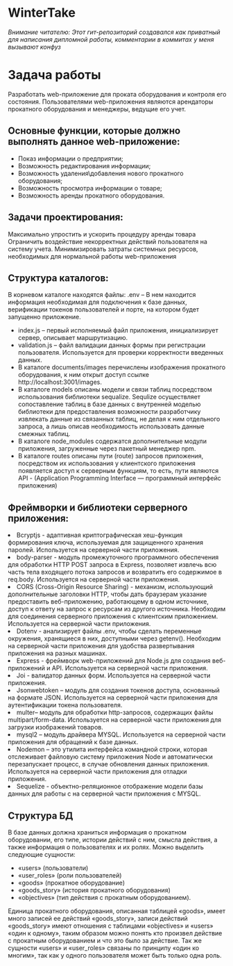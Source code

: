 # WinterTake
<i>Внимание читателю: Этот гит-репозиторий создавался как приватный для написания дипломной работы, комментарии в коммитах у меня вызывают конфуз</i>

<h1>Задача работы</h1>
<p>Разработать web-приложение для проката оборудования и контроля его состояния. Пользователями web-приложения являются арендаторы прокатного оборудования и менеджеры, ведущие его учет.</p>
<h2>Основные функции, которые должно выполнять данное web-приложение:</h2>
<ul>
<li>Показ информации о предприятии;</li>
<li>Возможность редактирования информации;</li>
<li>Возможность удаления\добавления нового прокатного оборудования;</li>
<li>Возможность просмотра информации о товаре;</li>
<li>Возможность аренды прокатного оборудования.</li>
</ul>
<h2>Задачи проектирования:</h2>
<p>Максимально упростить и ускорить процедуру аренды товара
Ограничить воздействие некорректных действий пользователя на систему учета.
Минимизировать затраты системных ресурсов, необходимых для нормальной работы web-приложения</p>
<h2>Структура каталогов:</h2>
<p>В корневом каталоге находятся файлы:
.env – В нем находится информация необходимая для подключения к базе данных, верификации токенов пользователей и порте, на котором будет запущенно приложение.</p>
<ul> 
<li>index.js – первый исполняемый файл приложения, инициализирует сервер, описывает маршрутизацию.</li>
<li>validation.js – файл валидации данных формы при регистрации пользователя. Используется для проверки корректности введенных данных.
<li>В каталоге documents/images перечислены изображения прокатного оборудования, к ним открыт доступ ссылке http://localhost:3001/images.</li>
<li>В каталоге models описаны модели и связи таблиц посредством использования библиотеки sequalize. Sequlize осуществляет сопоставление таблиц в базе данных с внутренней моделью библиотеки для предоставления возможности разработчику извлекать данные из связанных таблиц, не делая к ним отдельного запроса, а лишь описав необходимость использовать данные смежных таблиц.</li>
<li>В каталоге node_modules содержатся дополнительные модули приложения, загруженные через пакетный менеджер npm.</li>
<li>В каталоге routes описаны пути (route) запросов приложения, посредством их использования у клиентского приложения появляется доступ к серверным функциям, то есть, пути являются API - (Application Programming Interface — программный интерфейс приложения)</li>
</ul>

<h2>Фреймворки и библиотеки серверного приложения:</h2>
<li>Bcryptjs - адаптивная криптографическая хеш-функция формирования ключа, используемая для защищенного хранения паролей. Используется на серверной части приложения.</li>
<li>body-parser - модуль промежуточного программного обеспечения для обработки HTTP POST запроса в Express, позволяет извлечь всю часть тела входящего потока запросов и возвратить его содержимое в req.body. Используется на серверной части приложения.</li>
<li>CORS (Cross-Origin Resource Sharing) - механизм, использующий дополнительные заголовки HTTP, чтобы дать браузерам указание предоставить веб-приложению, работающему в одном источнике, доступ к ответу на запрос к ресурсам из другого источника. Необходим для соединения серверного приложения с клиентским приложением. Используется на серверной части приложения.</li>
<li>Dotenv - анализирует файлы .env, чтобы сделать переменные окружения, хранящиеся в них, доступными через getenv(). Необходим на серверной части приложения для удобства развертывания приложения на разных машинах.</li>
<li>Express - фреймворк web-приложений для Node.js для создания веб-приложений и API. Используется на серверной части приложения.</li>
<li>Joi - валидатор данных форм. Используется на серверной части приложения.</li>
<li>Jsonwebtoken – модуль для создания токенов доступа, основанный на формате JSON. Используется на серверной части приложения для аутентификации токена пользователя.</li>
<li>multer– модуль для обработки http-запросов, содержащих файлы multipart/form-data. Используется на серверной части приложения для загрузки изображений товаров.</li>
<li>mysql2 – модуль драйвера MYSQL. Используется на серверной части приложения для обращений к базе данных.</li>
<li>Nodemon – это утилита интерфейса командной строки, которая отслеживает файловую систему приложения Node и автоматически перезапускает процесс, в случае обновления данных приложения. Используется на серверной части приложения для отладки приложения.</li>
<li>Sequelize - объектно-реляционное отображение модели базы данных для работы с на серверной части приложения с MYSQL.</li>

<h2>Структура БД</h2>
<p>В базе данных должна храниться информация о прокатном оборудовании, его типе, истории действий с ним, смысла действия, а также информация о пользователях и их ролях. Можно выделить следующие сущности:</p>
<ul>
<li>«users» (пользователи)</li>
<li>«user_roles» (роли пользователей)</li>
<li>«goods» (прокатное оборудование)</li>
<li>«goods_story» (история прокатного оборудования)</li>
<li>«objectives» (тип действия с прокатным оборудованием).</li>
</ul>
<p>Единица прокатного оборудования, описанная таблицей «goods», имеет много записей ее действий «goods_story», записи действий «goods_story» имеют отношения с таблицами «objectives» и «users» «один к одному», таким образом можно понять кто произвел действие с прокатным оборудованием и что это было за действие. Так же сущности «users» и «user_roles» связаны по принципу «один ко многим», так как у одного пользователя может быть только одна роль.</p>
